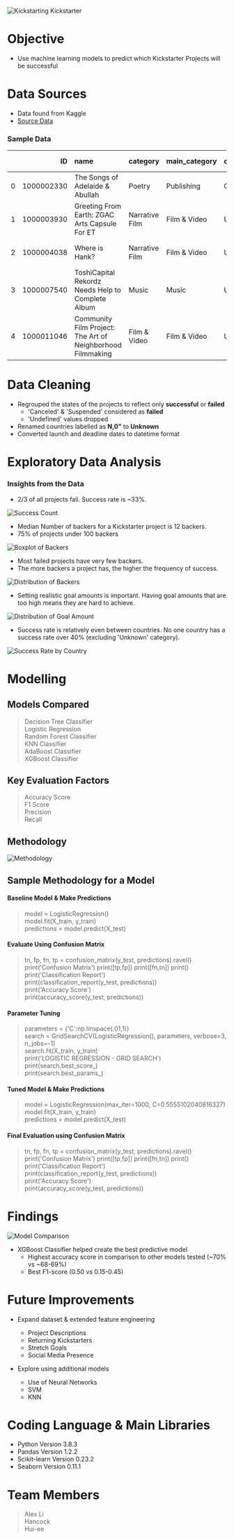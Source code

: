 ![Kickstarting Kickstarter](images/title.JPG)

# Objective
- Use machine learning models to predict which Kickstarter Projects will be successful
# Data Sources
- Data found from Kaggle
- [Source Data](https://www.kaggle.com/kemical/kickstarter-projects)  


### Sample Data
|    |         ID | name                                                       | category       | main_category   | currency   | deadline   |   goal | launched            |   pledged | state    |   backers | country   |   usd pledged |   usd_pledged_real |   usd_goal_real |
|---:|-----------:|:-----------------------------------------------------------|:---------------|:----------------|:-----------|:-----------|-------:|:--------------------|----------:|:---------|----------:|:----------|--------------:|-------------------:|----------------:|
|  0 | 1000002330 | The Songs of Adelaide & Abullah                            | Poetry         | Publishing      | GBP        | 2015-10-09 |   1000 | 2015-08-11 12:12:28 |         0 | failed   |         0 | GB        |             0 |                  0 |         1533.95 |
|  1 | 1000003930 | Greeting From Earth: ZGAC Arts Capsule For ET              | Narrative Film | Film & Video    | USD        | 2017-11-01 |  30000 | 2017-09-02 04:43:57 |      2421 | failed   |        15 | US        |           100 |               2421 |        30000    |
|  2 | 1000004038 | Where is Hank?                                             | Narrative Film | Film & Video    | USD        | 2013-02-26 |  45000 | 2013-01-12 00:20:50 |       220 | failed   |         3 | US        |           220 |                220 |        45000    |
|  3 | 1000007540 | ToshiCapital Rekordz Needs Help to Complete Album          | Music          | Music           | USD        | 2012-04-16 |   5000 | 2012-03-17 03:24:11 |         1 | failed   |         1 | US        |             1 |                  1 |         5000    |
|  4 | 1000011046 | Community Film Project: The Art of Neighborhood Filmmaking | Film & Video   | Film & Video    | USD        | 2015-08-29 |  19500 | 2015-07-04 08:35:03 |      1283 | canceled |        14 | US        |          1283 |               1283 |        19500    |
# Data Cleaning

- Regrouped the states of the projects to reflect only **successful** or **failed**
  - 'Canceled' & 'Suspended' considered as **failed**
  - 'Undefined' values dropped
- Renamed countries labelled as **N,0"** to **Unknown**
- Converted launch and deadline dates to datetime format

# Exploratory Data Analysis

### Insights from the Data
- 2/3 of all projects fail. Success rate is ~33%.

![Success Count](images/success_count.jpg)

- Median Number of backers for a Kickstarter project is 12 backers. 
- 75% of projects under 100 backers

![Boxplot of Backers](images/backers_boxplot.jpg)

- Most failed projects have very few backers.
- The more backers a project has, the higher the frequency of success.

![Distribution of Backers](images/backers_distribution.jpg)

- Setting realistic goal amounts is important. Having goal amounts that are too high means they are hard to achieve.

![Distribution of Goal Amount](images/goal_amount_dist.jpg)

- Success rate is relatively even between countries. No one country has a success rate over 40% (excluding 'Unknown' category).

![Success Rate by Country](images/country_success.jpg)

# Modelling
## Models Compared

> Decision Tree Classifier  
> Logistic Regression  
> Random Forest Classifier  
> KNN Classifier  
> AdaBoost Classifier  
> XGBoost Classifier

## Key Evaluation Factors

> Accuracy Score  
> F1 Score  
> Precision  
> Recall

## Methodology

![Methodology](images/methodology.JPG)


## Sample Methodology for a Model 

#### Baseline Model & Make Predictions
> model = LogisticRegression()  
> model.fit(X_train, y_train)  
> predictions = model.predict(X_test)

#### Evaluate Using Confusion Matrix
> tn, fp, fn, tp = confusion_matrix(y_test, predictions).ravel()
print('Confusion Matrix')
print([tp,fp])
print([fn,tn])
print()  
> print('Classification Report')  
> print(classification_report(y_test, predictions))  
> print('Accuracy Score')  
> print(accuracy_score(y_test, predictions))

#### Parameter Tuning
> parameters = {'C':np.linspace(.01,1)}  
> search = GridSearchCV(LogisticRegression(), parameters, verbose=3, n_jobs=-1)  
> search.fit(X_train, y_train)  
> print('LOGISTIC REGRESSION - GRID SEARCH')  
> print(search.best_score_)  
> print(search.best_params_)


#### Tuned Model & Make Predictions
> model = LogisticRegression(max_iter=1000, C=0.5555102040816327)  
> model.fit(X_train, y_train)  
> predictions = model.predict(X_test)

#### Final Evaluation using Confusion Matrix
> tn, fp, fn, tp = confusion_matrix(y_test, predictions).ravel()
print('Confusion Matrix')
print([tp,fp])
print([fn,tn])
print()  
> print('Classification Report')  
> print(classification_report(y_test, predictions))  
> print('Accuracy Score')  
> print(accuracy_score(y_test, predictions))


# Findings


![Model Comparison](images/model_comparison.jpg)

- XGBoost Classifier helped create the best predictive model
  - Highest accuracy score in comparison to other models tested (~70% vs ~68-69%)
  - Best F1-score (0.50 vs 0.15-0.45)


# Future Improvements
- Expand dataset & extended feature engineering
  - Project Descriptions
  - Returning Kickstarters
  - Stretch Goals
  - Social Media Presence

- Explore using additional models
  - Use of Neural Networks
  - SVM
  - KNN

# Coding Language & Main Libraries

- Python Version 3.8.3
- Pandas Version 1.2.2
- Scikit-learn Version 0.23.2
- Seaborn Version 0.11.1


# Team Members
> Alex Li  
> Hancock  
> Hui-ee
